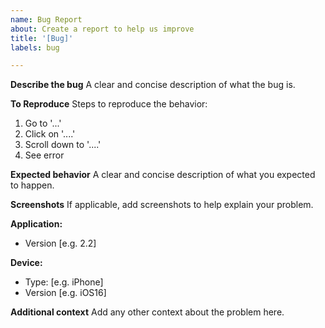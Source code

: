 ```yaml
---
name: Bug Report
about: Create a report to help us improve
title: '[Bug]'
labels: bug

---
```


**Describe the bug**
A clear and concise description of what the bug is.

**To Reproduce**
Steps to reproduce the behavior:
1. Go to '...'
2. Click on '....'
3. Scroll down to '....'
4. See error

**Expected behavior**
A clear and concise description of what you expected to happen.

**Screenshots**
If applicable, add screenshots to help explain your problem.

**Application:**
 - Version [e.g. 2.2]

**Device:**
 - Type: [e.g. iPhone]
 - Version [e.g. iOS16]

**Additional context**
Add any other context about the problem here.
